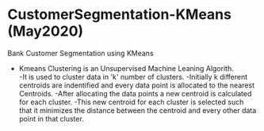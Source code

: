 # CustomerSegmentation-KMeans (May2020)

Bank Customer Segmentation using KMeans
<ul>
  <li>Kmeans Clustering is an Unsupervised Machine Leaning Algorith.</li>
-It is used to cluster data in 'k' number of clusters.
-Initially k different centroids are indentified and every data point is allocated to the nearest Centroids.
-After allocating the data points a new centroid is calculated for each cluster.
-This new centroid for each cluster is selected such that it minimizes the distance between the centroid and every other data point in that cluster.
</ul>
